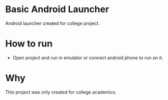 # Basic Android Launcher

Android launcher created for college project.

# How to run

- Open project and run in emulator or connect android phone to run on it.

# Why

This project was only created for college academics.

